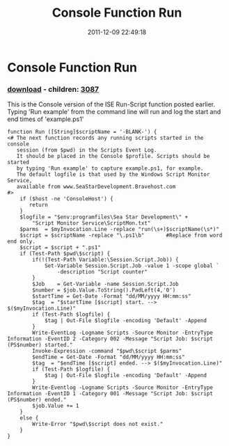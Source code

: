 ﻿---
pid:            3086
poster:         Archdeacon
title:          Console Function Run
date:           2011-12-09 22:49:18
format:         posh
parent:         0
parent:         0
children:       3087
---

# Console Function Run

### [download](3086.ps1) - children: [3087](3087.md)

This is the Console version of the ISE Run-Script function posted earlier. Typing 'Run example' from the command line will run and log the start and end times of 'example.ps1'

```posh
function Run ([String]$scriptName = '-BLANK-') {
<# The next function records any running scripts started in the console
   session (from $pwd) in the Scripts Event Log.
   It should be placed in the Console $profile. Scripts should be started
   by typing 'Run example' to capture example.ps1, for example. 
   The default logfile is that used by the Windows Script Monitor Service, 
   available from www.SeaStarDevelopment.Bravehost.com
#>   
    if ($host -ne 'ConsoleHost') {
       return
    }
    $logfile = "$env:programfiles\Sea Star Development\" + 
        "Script Monitor Service\ScriptMon.txt"
    $parms  = $myInvocation.Line -replace "run(\s+)$scriptName(\s*)"
    $script = $scriptName -replace "\.ps1\b"       #Replace from word end only.          
    $script = $script + ".ps1"
    if (Test-Path $pwd\$script) {
        if(!(Test-Path Variable:\Session.Script.Job)) {
            Set-Variable Session.Script.Job -value 1 -scope global `
                -description "Script counter"
        }
        $Job    = Get-Variable -name Session.Script.Job
        $number = $job.Value.ToString().PadLeft(4,'0')
        $startTime = Get-Date -Format "dd/MM/yyyy HH:mm:ss"
        $tag  = "$startTime [$script] start. --> $($myInvocation.Line)"
        if (Test-Path $logfile) {
            $tag | Out-File $logfile -encoding 'Default' -Append
        }
        Write-EventLog -Logname Scripts -Source Monitor -EntryType Information -EventID 2 -Category 002 -Message "Script Job: $script (PS$number) started."
        Invoke-Expression -command "$pwd\$script $parms"
        $endTime = Get-Date -Format "dd/MM/yyyy HH:mm:ss"
        $tag  = "$endTime [$script] ended. --> $($myInvocation.Line)"
        if (Test-Path $logfile) {
            $tag | Out-File $logfile -encoding 'Default' -Append
        }
        Write-Eventlog -Logname Scripts -Source Monitor -EntryType Information -EventID 1 -Category 001 -Message "Script Job: $script (PS$number) ended."
        $job.Value += 1 
    }
    else {
        Write-Error "$pwd\$script does not exist."
    }
}     
```
